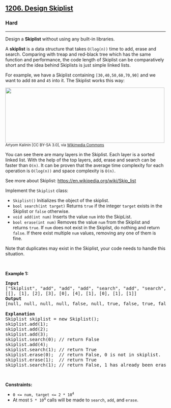 <h2><a href="https://leetcode.com/problems/design-skiplist/">1206. Design Skiplist</a></h2><h3>Hard</h3><hr><div style="user-select: auto;"><p style="user-select: auto;">Design a <strong style="user-select: auto;">Skiplist</strong> without using any built-in libraries.</p>

<p style="user-select: auto;">A <strong style="user-select: auto;">skiplist</strong> is a data structure that takes <code style="user-select: auto;">O(log(n))</code> time to add, erase and search. Comparing with treap and red-black tree which has the same function and performance, the code length of Skiplist can be comparatively short and the idea behind Skiplists is just simple linked lists.</p>

<p style="user-select: auto;">For example, we have a Skiplist containing <code style="user-select: auto;">[30,40,50,60,70,90]</code> and we want to add <code style="user-select: auto;">80</code> and <code style="user-select: auto;">45</code> into it. The Skiplist works this way:</p>

<p style="user-select: auto;"><img alt="" src="https://assets.leetcode.com/uploads/2019/09/27/1506_skiplist.gif" style="width: 500px; height: 173px; user-select: auto;"><br style="user-select: auto;">
<small style="user-select: auto;">Artyom Kalinin [CC BY-SA 3.0], via <a href="https://commons.wikimedia.org/wiki/File:Skip_list_add_element-en.gif" target="_blank" title="Artyom Kalinin [CC BY-SA 3.0 (https://creativecommons.org/licenses/by-sa/3.0)], via Wikimedia Commons" style="user-select: auto;">Wikimedia Commons</a></small></p>

<p style="user-select: auto;">You can see there are many layers in the Skiplist. Each layer is a sorted linked list. With the help of the top layers, add, erase and search can be faster than <code style="user-select: auto;">O(n)</code>. It can be proven that the average time complexity for each operation is <code style="user-select: auto;">O(log(n))</code> and space complexity is <code style="user-select: auto;">O(n)</code>.</p>

<p style="user-select: auto;">See more about Skiplist: <a href="https://en.wikipedia.org/wiki/Skip_list" target="_blank" style="user-select: auto;">https://en.wikipedia.org/wiki/Skip_list</a></p>

<p style="user-select: auto;">Implement the <code style="user-select: auto;">Skiplist</code> class:</p>

<ul style="user-select: auto;">
	<li style="user-select: auto;"><code style="user-select: auto;">Skiplist()</code> Initializes the object of the skiplist.</li>
	<li style="user-select: auto;"><code style="user-select: auto;">bool search(int target)</code> Returns <code style="user-select: auto;">true</code> if the integer <code style="user-select: auto;">target</code> exists in the Skiplist or <code style="user-select: auto;">false</code> otherwise.</li>
	<li style="user-select: auto;"><code style="user-select: auto;">void add(int num)</code> Inserts the value <code style="user-select: auto;">num</code> into the SkipList.</li>
	<li style="user-select: auto;"><code style="user-select: auto;">bool erase(int num)</code> Removes the value <code style="user-select: auto;">num</code> from the Skiplist and returns <code style="user-select: auto;">true</code>. If <code style="user-select: auto;">num</code> does not exist in the Skiplist, do nothing and return <code style="user-select: auto;">false</code>. If there exist multiple <code style="user-select: auto;">num</code> values, removing any one of them is fine.</li>
</ul>

<p style="user-select: auto;">Note that duplicates may exist in the Skiplist, your code needs to handle this situation.</p>

<p style="user-select: auto;">&nbsp;</p>
<p style="user-select: auto;"><strong style="user-select: auto;">Example 1:</strong></p>

<pre style="user-select: auto;"><strong style="user-select: auto;">Input</strong>
["Skiplist", "add", "add", "add", "search", "add", "search", "erase", "erase", "search"]
[[], [1], [2], [3], [0], [4], [1], [0], [1], [1]]
<strong style="user-select: auto;">Output</strong>
[null, null, null, null, false, null, true, false, true, false]

<strong style="user-select: auto;">Explanation</strong>
Skiplist skiplist = new Skiplist();
skiplist.add(1);
skiplist.add(2);
skiplist.add(3);
skiplist.search(0); // return False
skiplist.add(4);
skiplist.search(1); // return True
skiplist.erase(0);  // return False, 0 is not in skiplist.
skiplist.erase(1);  // return True
skiplist.search(1); // return False, 1 has already been erased.</pre>

<p style="user-select: auto;">&nbsp;</p>
<p style="user-select: auto;"><strong style="user-select: auto;">Constraints:</strong></p>

<ul style="user-select: auto;">
	<li style="user-select: auto;"><code style="user-select: auto;">0 &lt;= num, target &lt;= 2 * 10<sup style="user-select: auto;">4</sup></code></li>
	<li style="user-select: auto;">At most <code style="user-select: auto;">5 * 10<sup style="user-select: auto;">4</sup></code> calls will be made to <code style="user-select: auto;">search</code>, <code style="user-select: auto;">add</code>, and <code style="user-select: auto;">erase</code>.</li>
</ul>
</div>